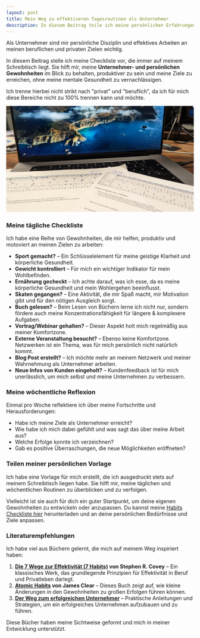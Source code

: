 ```yaml
---
layout: post
title: Mein Weg zu effektiveren Tagesroutinen als Unternehmer
description: In diesem Beitrag teile ich meine persönlichen Erfahrungen mit Unternehmer-Gewohnheiten, Zeitmanagement und Work-Life-Balance. Entdecke, wie meine tägliche Checkliste und wöchentlichen Reflexionen mir helfen, produktiver zu sein, und finde Zugang zu meiner eigenen Vorlage, die ich täglich nutze.
---
```


Als Unternehmer sind mir persönliche Disziplin und effektives Arbeiten an meinen beruflichen und privaten Zielen wichtig. 

In diesem Beitrag stelle ich meine Checkliste vor, die immer auf meinem Schreibtisch liegt. Sie hilft mir, meine **Unternehmer- und persönlichen Gewohnheiten** im Blick zu behalten, produktiver zu sein und meine Ziele zu erreichen, ohne meine mentale Gesundheit zu vernachlässigen.

Ich trenne hierbei nicht strikt nach "privat" und "beruflich", da ich für mich diese Bereiche nicht zu 100% trennen kann und möchte.

<img src="/img/meine-gewonheiten-habits-checklist.jpg" class="img-fluid" alt="Checkliste meiner Unternehmer-Habits und persönlichen Routinen aus den Jahren 2023 und 2024">

### Meine tägliche Checkliste

Ich habe eine Reihe von Gewohnheiten, die mir helfen, produktiv und motoviert an meinen Zielen zu arbeiten:

- **Sport gemacht?** – Ein Schlüsselelement für meine geistige Klarheit und körperliche Gesundheit.
- **Gewicht kontrolliert** – Für mich ein wichtiger Indikator für mein Wohlbefinden.
- **Ernährung gecheckt** – Ich achte darauf, was ich esse, da es meine körperliche Gesundheit und mein Wohlergehen beeinflusst.
- **Skaten gegangen?** – Eine Aktivität, die mir Spaß macht, mir Motivation gibt und für den nötigen Ausgleich sorgt.
- **Buch gelesen?** – Beim Lesen von Büchern lerne ich nicht nur, sondern fördere auch meine Konzentrationsfähigkeit für längere & komplexere Aufgaben.
- **Vortrag/Webinar gehalten?** – Dieser Aspekt holt mich regelmäßig aus meiner Komfortzone.
- **Externe Veranstaltung besucht?** – Ebenso keine Komfortzone. Netzwerken ist ein Thema, was für mich persönlich nicht natürlich kommt.
- **Blog Post erstellt?** – Ich möchte mehr an meinem Netzwerk und meiner Wahrnehmung als Unternehmer arbeiten.
- **Neue Infos von Kunden eingeholt?** – Kundenfeedback ist für mich unerlässlich, um mich selbst und meine Unternehmen zu verbessern.

### Meine wöchentliche Reflexion

Einmal pro Woche reflektiere ich über meine Fortschritte und Herausforderungen:

- Habe ich meine Ziele als Unternehmer erreicht?
- Wie habe ich mich dabei gefühlt und was sagt das über meine Arbeit aus?
- Welche Erfolge konnte ich verzeichnen?
- Gab es positive Überraschungen, die neue Möglichkeiten eröffneten?

### Teilen meiner persönlichen Vorlage

Ich habe eine Vorlage für mich erstellt, die ich ausgedruckt stets auf meinem Schreibtisch liegen habe. Sie hilft mir, meine täglichen und wöchentlichen Routinen zu überblicken und zu verfolgen. 

Vielleicht ist sie auch für dich ein guter Startpunkt, um deine eigenen Gewohnheiten zu entwickeln oder anzupassen. Du kannst meine [Habits Checkliste hier](https://github.com/jnkwrych/jnkwrych.github.io/raw/master/files/Habits-Gewohnheiten-Checkliste.xlsx.zip) herunterladen und an deine persönlichen Bedürfnisse und Ziele anpassen.

### Literaturempfehlungen

Ich habe viel aus Büchern gelernt, die mich auf meinem Weg inspiriert haben:

1. **[Die 7 Wege zur Effektivität (7 Habits)](https://www.reuffel.de/detail/ISBN-9781982137274/Covey-Stephen-R./The-7-Habits-of-Highly-Effective-People?bpmctrl=bpmrownr.1%7Cforeign.661645-1-0-0) von Stephen R. Covey** – Ein klassisches Werk, das grundlegende Prinzipien für Effektivität in Beruf und Privatleben darlegt.
2. **[Atomic Habits](https://www.reuffel.de/detail/ISBN-9780735211292/Clear-James/Atomic-Habits?bpmctrl=bpmrownr.3%7Cforeign.661645-1-0-0) von James Clear** – Dieses Buch zeigt auf, wie kleine Änderungen in den Gewohnheiten zu großen Erfolgen führen können.
3. **[Der Weg zum erfolgreichen Unternehmer](https://www.reuffel.de/detail/ISBN-9783897497931/Merath-Stefan/Der-Weg-zum-erfolgreichen-Unternehmer?bpmctrl=bpmrownr.1%7Cforeign.661645-1-0-0)** – Praktische Anleitungen und Strategien, um ein erfolgreiches Unternehmen aufzubauen und zu führen.

Diese Bücher haben meine Sichtweise geformt und mich in meiner Entwicklung unterstützt.

